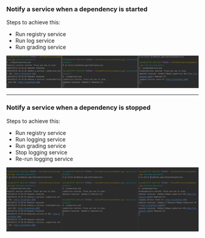### Notify a service when a dependency is started

 Steps to achieve this:
- Run registry service
- Run log service
- Run grading service

![start](../img/notify_start.jpg "Notify when a dependency service is started")

---

### Notify a service when a dependency is stopped

Steps to achieve this:
- Run registry service
- Run logging service
- Run grading service
- Stop logging service
- Re-run logging service

![stop](../img/notify_stop.jpg "Notify when a dependency service is stopped")
